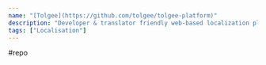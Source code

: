 ```yaml
---
name: "[Tolgee](https://github.com/tolgee/tolgee-platform)"
description: "Developer & translator friendly web-based localization platform"
tags: ["Localisation"]
---
```

#repo